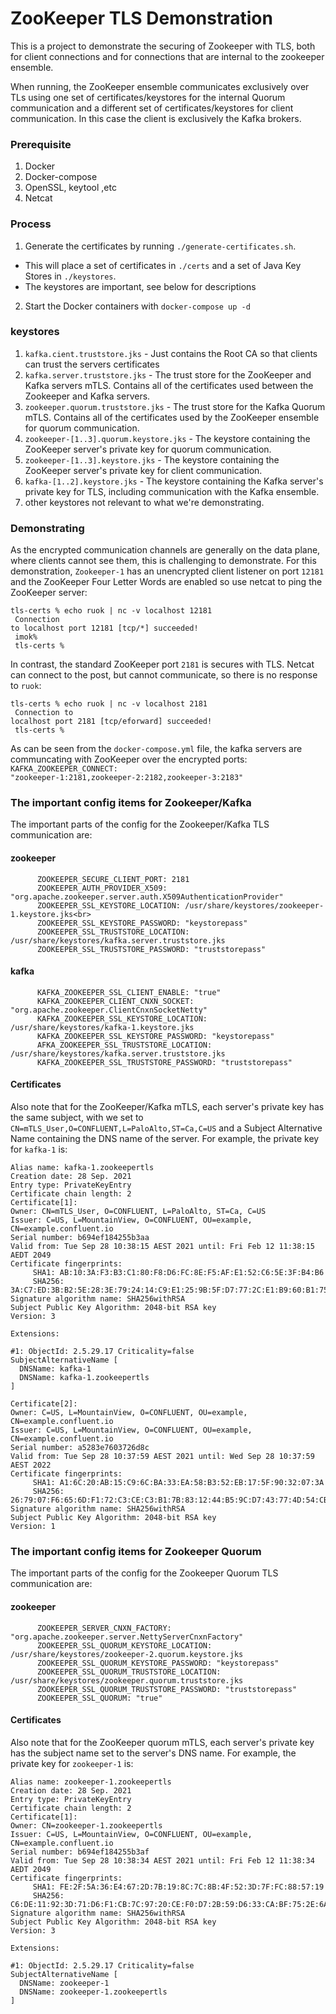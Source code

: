 # ZooKeeper TLS Demonstration

This is a project to demonstrate the securing of Zookeeper with TLS, both for client connections and for connections that are internal to the zookeeper ensemble.

When running, the ZooKeeper ensemble communicates exclusively over TLs using one set of certificates/keystores for the internal Quorum communication and a different set of certificates/keystores for client communication. In this case the client is exclusively the Kafka brokers.

### Prerequisite
1. Docker
2. Docker-compose
3. OpenSSL, keytool ,etc
4. Netcat

### Process
1. Generate the certificates by running `./generate-certificates.sh`.
  * This will place a set of certificates in `./certs` and a set of Java Key Stores in `./keystores`.
  * The keystores are important, see below for descriptions
2. Start the Docker containers with `docker-compose up -d`


### keystores
1. `kafka.cient.truststore.jks` - Just contains the Root CA so that clients can trust the servers certificates
2. `kafka.server.truststore.jks` - The trust store for the ZooKeeper and Kafka servers mTLS. Contains all of the certificates used between the Zookeeper and Kafka servers.
3. `zookeeper.quorum.truststore.jks` - The trust store for the Kafka Quorum mTLS. Contains all of the certificates used by the ZooKeeper ensemble for quorum communication.
4. `zookeeper-[1..3].quorum.keystore.jks` - The keystore containing the ZooKeeper server's private key for quorum communication.
5. `zookeeper-[1..3].keystore.jks` - The keystore containing the ZooKeeper server's private key for client communication.
6. `kafka-[1..2].keystore.jks` - The keystore containing the Kafka server's private key for TLS, including communication with the Kafka ensemble.
7. other keystores not relevant to what we're demonstrating.


### Demonstrating

As the encrypted communication channels are generally on the data plane, where clients cannot see them, this is challenging to demonstrate. For this demonstration, `Zookeeper-1` has an unencrypted client listener on port `12181` and the ZooKeeper Four Letter Words are enabled so use netcat to ping the ZooKeeper server:

<code>tls-certs % echo ruok | nc -v localhost 12181<br/>
Connection to localhost port 12181 [tcp/*] succeeded!<br/>
imok%<br/>
tls-certs %
</code>

In contrast, the standard ZooKeeper port `2181` is secures with TLS. Netcat can connect to the post, but cannot communicate, so there is no response to `ruok`:

<code>tls-certs % echo ruok | nc -v localhost 2181<br/>
Connection to localhost port 2181 [tcp/eforward] succeeded!<br/>
tls-certs %
</code>

As can be seen from the `docker-compose.yml` file, the kafka servers are communcating with ZooKeeper over the encrypted ports:<br/>
<code>KAFKA_ZOOKEEPER_CONNECT: "zookeeper-1:2181,zookeeper-2:2182,zookeeper-3:2183"</code>


### The important config items for Zookeeper/Kafka
The important parts of the config for the Zookeeper/Kafka TLS communication are:<br/>
#### zookeeper<br/>
```      ZOOKEEPER_SERVER_CNXN_FACTORY: "org.apache.zookeeper.server.NettyServerCnxnFactory"
      ZOOKEEPER_SECURE_CLIENT_PORT: 2181
      ZOOKEEPER_AUTH_PROVIDER_X509: "org.apache.zookeeper.server.auth.X509AuthenticationProvider"
      ZOOKEEPER_SSL_KEYSTORE_LOCATION: /usr/share/keystores/zookeeper-1.keystore.jks<br>
      ZOOKEEPER_SSL_KEYSTORE_PASSWORD: "keystorepass"
      ZOOKEEPER_SSL_TRUSTSTORE_LOCATION: /usr/share/keystores/kafka.server.truststore.jks
      ZOOKEEPER_SSL_TRUSTSTORE_PASSWORD: "truststorepass"
```
#### kafka<br/>
```
      KAFKA_ZOOKEEPER_SSL_CLIENT_ENABLE: "true"
      KAFKA_ZOOKEEPER_CLIENT_CNXN_SOCKET: "org.apache.zookeeper.ClientCnxnSocketNetty"
      KAFKA_ZOOKEEPER_SSL_KEYSTORE_LOCATION: /usr/share/keystores/kafka-1.keystore.jks
      KAFKA_ZOOKEEPER_SSL_KEYSTORE_PASSWORD: "keystorepass"
      AFKA_ZOOKEEPER_SSL_TRUSTSTORE_LOCATION: /usr/share/keystores/kafka.server.truststore.jks
      KAFKA_ZOOKEEPER_SSL_TRUSTSTORE_PASSWORD: "truststorepass"
```
#### Certificates
Also note that for the ZooKeeper/Kafka mTLS, each server's private key has the same subject, with we set to `CN=mTLS_User,O=CONFLUENT,L=PaloAlto,ST=Ca,C=US` and a Subject Alternative Name containing the DNS name of the server. For example, the private key for `kafka-1` is:<br>
```
Alias name: kafka-1.zookeepertls
Creation date: 28 Sep. 2021
Entry type: PrivateKeyEntry
Certificate chain length: 2
Certificate[1]:
Owner: CN=mTLS_User, O=CONFLUENT, L=PaloAlto, ST=Ca, C=US
Issuer: C=US, L=MountainView, O=CONFLUENT, OU=example, CN=example.confluent.io
Serial number: b694ef184255b3aa
Valid from: Tue Sep 28 10:38:15 AEST 2021 until: Fri Feb 12 11:38:15 AEDT 2049
Certificate fingerprints:
	 SHA1: AB:10:3A:F3:B3:C1:80:F8:D6:FC:8E:F5:AF:E1:52:C6:5E:3F:B4:B6
	 SHA256: 3A:C7:ED:3B:B2:5E:28:3E:79:24:14:C9:E1:25:9B:5F:D7:77:2C:E1:B9:60:B1:75:02:D4:68:7A:65:30:3F:58
Signature algorithm name: SHA256withRSA
Subject Public Key Algorithm: 2048-bit RSA key
Version: 3

Extensions:

#1: ObjectId: 2.5.29.17 Criticality=false
SubjectAlternativeName [
  DNSName: kafka-1
  DNSName: kafka-1.zookeepertls
]

Certificate[2]:
Owner: C=US, L=MountainView, O=CONFLUENT, OU=example, CN=example.confluent.io
Issuer: C=US, L=MountainView, O=CONFLUENT, OU=example, CN=example.confluent.io
Serial number: a5283e7603726d8c
Valid from: Tue Sep 28 10:37:59 AEST 2021 until: Wed Sep 28 10:37:59 AEST 2022
Certificate fingerprints:
	 SHA1: A1:6C:20:AB:15:C9:6C:BA:33:EA:58:B3:52:EB:17:5F:90:32:07:3A
	 SHA256: 26:79:07:F6:65:6D:F1:72:C3:CE:C3:B1:7B:83:12:44:B5:9C:D7:43:77:4D:54:CB:1E:BB:AA:56:1B:6F:54:A5
Signature algorithm name: SHA256withRSA
Subject Public Key Algorithm: 2048-bit RSA key
Version: 1
```

### The important config items for Zookeeper Quorum
The important parts of the config for the Zookeeper Quorum TLS communication are:<br/>
#### zookeeper<br/>
```
      ZOOKEEPER_SERVER_CNXN_FACTORY: "org.apache.zookeeper.server.NettyServerCnxnFactory"
      ZOOKEEPER_SSL_QUORUM_KEYSTORE_LOCATION: /usr/share/keystores/zookeeper-2.quorum.keystore.jks
      ZOOKEEPER_SSL_QUORUM_KEYSTORE_PASSWORD: "keystorepass"
      ZOOKEEPER_SSL_QUORUM_TRUSTSTORE_LOCATION: /usr/share/keystores/zookeeper.quorum.truststore.jks
      ZOOKEEPER_SSL_QUORUM_TRUSTSTORE_PASSWORD: "truststorepass"
      ZOOKEEPER_SSL_QUORUM: "true"

```

#### Certificates
Also note that for the ZooKeeper quorum mTLS, each server's private key has the subject name set to the server's DNS name. For example, the private key for `zookeeper-1` is:<br>
```
Alias name: zookeeper-1.zookeepertls
Creation date: 28 Sep. 2021
Entry type: PrivateKeyEntry
Certificate chain length: 2
Certificate[1]:
Owner: CN=zookeeper-1.zookeepertls
Issuer: C=US, L=MountainView, O=CONFLUENT, OU=example, CN=example.confluent.io
Serial number: b694ef184255b3af
Valid from: Tue Sep 28 10:38:34 AEST 2021 until: Fri Feb 12 11:38:34 AEDT 2049
Certificate fingerprints:
	 SHA1: FE:2F:5A:36:E4:67:2D:7B:19:8C:7C:8B:4F:52:3D:7F:FC:88:57:19
	 SHA256: C6:DE:11:92:3D:71:D6:F1:CB:7C:97:20:CE:F0:D7:2B:59:D6:33:CA:BF:75:2E:6A:BC:C0:4C:BB:71:52:60:F4
Signature algorithm name: SHA256withRSA
Subject Public Key Algorithm: 2048-bit RSA key
Version: 3

Extensions:

#1: ObjectId: 2.5.29.17 Criticality=false
SubjectAlternativeName [
  DNSName: zookeeper-1
  DNSName: zookeeper-1.zookeepertls
]
```
